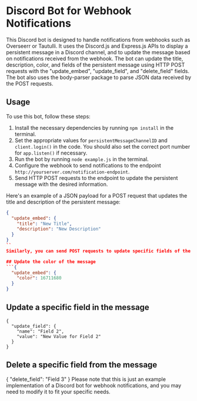 # Discord Bot for Webhook Notifications

This Discord bot is designed to handle notifications from webhooks such as Overseerr or Tautulli. It uses the Discord.js and Express.js APIs to display a persistent message in a Discord channel, and to update the message based on notifications received from the webhook. The bot can update the title, description, color, and fields of the persistent message using HTTP POST requests with the "update_embed", "update_field", and "delete_field" fields. The bot also uses the body-parser package to parse JSON data received by the POST requests.

## Usage

To use this bot, follow these steps:

1. Install the necessary dependencies by running `npm install` in the terminal.
2. Set the appropriate values for `persistentMessageChannelID` and `client.login()` in the code. You should also set the correct port number for `app.listen()` if necessary.
3. Run the bot by running `node example.js` in the terminal.
4. Configure the webhook to send notifications to the endpoint `http://yourserver.com/notification-endpoint`.
5. Send HTTP POST requests to the endpoint to update the persistent message with the desired information.

Here's an example of a JSON payload for a POST request that updates the title and description of the persistent message:

```json
{
  "update_embed": {
    "title": "New Title",
    "description": "New Description"
  }
}
``
Similarly, you can send POST requests to update specific fields of the message using the update_field field, or delete specific fields using the delete_field field. Here are a few more examples:

## Update the color of the message
```{
  "update_embed": {
    "color": 16711680
  }
}
```
## Update a specific field in the message
```
{
  "update_field": {
    "name": "Field 2",
    "value": "New Value for Field 2"
  }
}
```
## Delete a specific field from the message
{
  "delete_field": "Field 3"
}
Please note that this is just an example implementation of a Discord bot for webhook notifications, and you may need to modify it to fit your specific needs.

